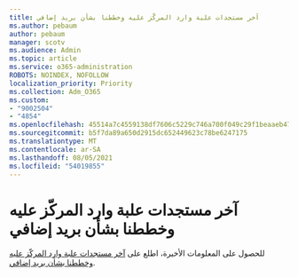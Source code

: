 ```yaml
---
title: آخر مستجدات علبة وارد المركّز عليه وخططنا بشأن بريد إضافي
ms.author: pebaum
author: pebaum
manager: scotv
ms.audience: Admin
ms.topic: article
ms.service: o365-administration
ROBOTS: NOINDEX, NOFOLLOW
localization_priority: Priority
ms.collection: Adm_O365
ms.custom:
- "9002504"
- "4854"
ms.openlocfilehash: 45514a7c4559138df7606c5229c746a700f049c29f1beaaeb47a7e2e0dd0d2d6
ms.sourcegitcommit: b5f7da89a650d2915dc652449623c78be6247175
ms.translationtype: MT
ms.contentlocale: ar-SA
ms.lasthandoff: 08/05/2021
ms.locfileid: "54019855"
---
```

# <a name="update-on-focused-inbox-and-our-plans-for-clutter"></a>آخر مستجدات علبة وارد المركّز عليه وخططنا بشأن بريد إضافي

للحصول على المعلومات الأخيرة، اطلع على [آخر مستجدات علبة وارد المركّز عليه وخططنا بشأن بريد إضافي](https://techcommunity.microsoft.com/t5/outlook-blog/update-on-focused-inbox-and-our-plans-for-clutter/ba-p/136448).
